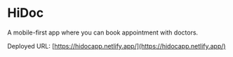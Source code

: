 # HiDoc

A mobile-first app where you can book appointment with doctors.

Deployed URL: [https://hidocapp.netlify.app/](https://hidocapp.netlify.app/)


